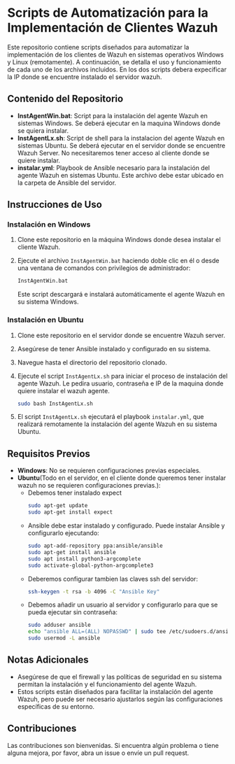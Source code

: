 # Scripts de Automatización para la Implementación de Clientes Wazuh

Este repositorio contiene scripts diseñados para automatizar la implementación de los clientes de Wazuh en sistemas operativos Windows y Linux (remotamente). A continuación, se detalla el uso y funcionamiento de cada uno de los archivos incluidos.
En los dos scripts debera expecificar la IP donde se encuentre instalado el servidor wazuh.

## Contenido del Repositorio

- **InstAgentWin.bat**: Script para la instalación del agente Wazuh en sistemas Windows. Se deberá ejecutar en la maquina Windows donde se quiera instalar.
- **InstAgentLx.sh**: Script de shell para la instalacion del agente Wazuh en sistemas Ubuntu. Se deberá ejecutar en el servidor donde se encuentre Wazuh Server. No necesitaremos tener acceso al cliente donde se quiere instalar.
- **instalar.yml**: Playbook de Ansible necesario para la instalación del agente Wazuh en sistemas Ubuntu. Este archivo debe estar ubicado en la carpeta de Ansible del servidor.

## Instrucciones de Uso

### Instalación en Windows

1. Clone este repositorio en la máquina Windows donde desea instalar el cliente Wazuh.
2. Ejecute el archivo `InstAgentWin.bat` haciendo doble clic en él o desde una ventana de comandos con privilegios de administrador:

    ```sh
    InstAgentWin.bat
    ```

   Este script descargará e instalará automáticamente el agente Wazuh en su sistema Windows.

### Instalación en Ubuntu

1. Clone este repositorio en el servidor donde se encuentre Wazuh server.
2. Asegúrese de tener Ansible instalado y configurado en su sistema.
3. Navegue hasta el directorio del repositorio clonado.
4. Ejecute el script `InstAgentLx.sh` para iniciar el proceso de instalación del agente Wazuh. Le pedira usuario, contraseña e IP de la maquina donde quiere instalar el wazuh agente.

    ```sh
    sudo bash InstAgentLx.sh
    ```

6. El script `InstAgentLx.sh` ejecutará el playbook `instalar.yml`, que realizará remotamente la instalación del agente Wazuh en su sistema Ubuntu.

## Requisitos Previos

- **Windows**: No se requieren configuraciones previas especiales.
- **Ubuntu**(Todo en el servidor, en el cliente donde queremos tener instalar wazuh no se requieren configuraciones previas.):
  - Debemos tener instalado expect
    ```sh
    sudo apt-get update
    sudo apt-get install expect
    ```
  - Ansible debe estar instalado y configurado. Puede instalar Ansible y configurarlo ejecutando:
    ```sh
    sudo apt-add-repository ppa:ansible/ansible
    sudo apt-get install ansible
    sudo apt install python3-argcomplete
    sudo activate-global-python-argcomplete3
    ```
  - Deberemos configurar tambien las claves ssh del servidor:
    ```sh
    ssh-keygen -t rsa -b 4096 -C "Ansible Key"
    ```
  - Debemos añadir un usuario al servidor y configurarlo para que se pueda ejecutar sin contraseña:
    ```sh
    sudo adduser ansible
    echo "ansible ALL=(ALL) NOPASSWD" | sudo tee /etc/sudoers.d/ansible
    sudo usermod -L ansible
    ```
## Notas Adicionales

- Asegúrese de que el firewall y las políticas de seguridad en su sistema permitan la instalación y el funcionamiento del agente Wazuh.
- Estos scripts están diseñados para facilitar la instalación del agente Wazuh, pero puede ser necesario ajustarlos según las configuraciones específicas de su entorno.

## Contribuciones

Las contribuciones son bienvenidas. Si encuentra algún problema o tiene alguna mejora, por favor, abra un issue o envíe un pull request.
